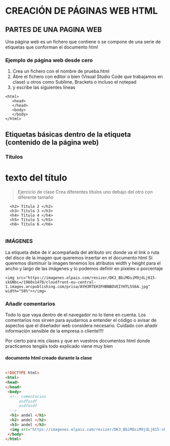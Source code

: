 # CREACIÓN DE PÁGINAS WEB HTML

## PARTES DE UNA PAGINA WEB
Una página web es un fichero que contiene o se compone de una serie de etiquetas que conforman el documento html

### Ejemplo de página web desde cero
1. Crea un fichero con el nombre de prueba.html
2. Ábre el fichero con editor o bien (Visual Studio Code que trabajamos en clase) u otros como Sublime, Brackets o incluso el notepad
3. y escribe las siguientes líneas


```
<html>
   <head>
   </head>
   <body>
   </body>
</html>

```

## Etiquetas básicas dentro de la etiqueta <body> (contenido de la página web)
  
### Títulos <Hnum>
  <h1> texto del título </h1>
  
> Ejercicio de clase
> Crea diferentes títulos uno debajo del otro con diferente tamaño

```
  <h2> Título 2 </h2>
  <h3> Título 3 </h3>
  <h4> Título 4 </h4>
  <h5> Título 5 </h5>
  <h6> Título 6 </h6>
  
```
  
  
### IMÁGENES <SRC>

  La etiqueta <src> debe de ir acompañada del atributo src donde va el link o ruta del disco de la imagen que queremos insertar en el documento html
  Si queremos disminuir la imagen tenemos los atributos width y height para el ancho y largo de las imágenes y lo podemos definir en píxeles o porcentaje
  
  ```
  <img src="https://imagenes.elpais.com/resizer/DK3_BbiMOsiM9jdLj015-skGNbc=/1960x1470/cloudfront-eu-central-1.images.arcpublishing.com/prisa/AYH3RTEH3FHBNBDVEIYHTL5S6A.jpg" width="50%"></img> 

  ```
  
  ### Añadir comentarios
  
  <!-- texto del comentario -->
  
  Todo lo que vaya dentro de <!--  y --> el navegador no lo tiene en cuenta. Los comentarios nos sirven para ayudarnos a entender el código o avisar
  de aspectos que el diseñador web considera necesario. Cuidado con añadir información sensible de la empresa o cliente!!!!
  
  Por cierto para mis clases y que en vuestros documentos html donde practicamos tengáis todo explicado viene muy bien
  
  #### documento html creado durante la clase
  
  ```html

  <!DOCTYPE html>
  <html>
  <head>
  </head>
   <body>
    <!-- comentarios  
        asdfasdf
        asdfasdf
    -->
	<h1> andel </h1>
    <h2> andel </h2>
    <h3> andel </h3>
    <img src="https://imagenes.elpais.com/resizer/DK3_BbiMOsiM9jdLj015-skGNbc=/1960x1470/cloudfront-eu-central-1.images.arcpublishing.com/prisa/AYH3RTEH3FHBNBDVEIYHTL5S6A.jpg" width="50%"></img> 
   </body>
</html>
  
 ```
